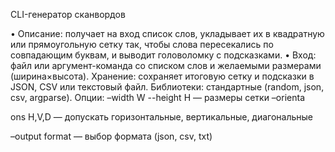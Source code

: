 CLI-генератор сканвордов


• Описание: получает на вход список слов, укладывает их в квадратную или
прямоугольную сетку так, чтобы слова пересекались по совпадающим буквам, и
выводит головоломку с подсказками.
• Вход: файл или аргумент-команда со списком слов и желаемыми размерами
(ширина×высота).
Хранение: сохраняет итоговую сетку и подсказки в JSON, CSV или текстовый файл.
Библиотеки: стандартные (random, json, csv, argparse).
Опции:
–width W --height H — размеры сетки
–orienta

ons H,V,D — допускать горизонтальные, вертикальные, диагональные

–output format — выбор формата (json, csv, txt)
